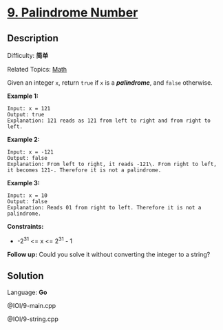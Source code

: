 # [9\. Palindrome Number](https://leetcode.cn/problems/palindrome-number/)

## Description

Difficulty: **简单**  

Related Topics: [Math](https://leetcode.cn/tag/https://leetcode.cn/tag/math//)


Given an integer `x`, return `true` if `x` is a _**palindrome**_, and `false` otherwise.

**Example 1:**

```
Input: x = 121
Output: true
Explanation: 121 reads as 121 from left to right and from right to left.
```

**Example 2:**

```
Input: x = -121
Output: false
Explanation: From left to right, it reads -121\. From right to left, it becomes 121-. Therefore it is not a palindrome.
```

**Example 3:**

```
Input: x = 10
Output: false
Explanation: Reads 01 from right to left. Therefore it is not a palindrome.
```

**Constraints:**

*   -2<sup>31</sup> <= x <= 2<sup>31</sup> - 1

**Follow up:** Could you solve it without converting the integer to a string?

## Solution

Language: **Go**


@IOI/9-main.cpp

@IOI/9-string.cpp
